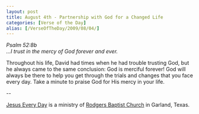 ```yaml
---
layout: post
title: August 4th - Partnership with God for a Changed Life
categories: [Verse of the Day]
alias: [/VerseOfTheDay/2009/08/04/]
---
```


_Psalm 52:8b  
...I trust in the mercy of God forever and ever._

Throughout his life, David had times when he had trouble trusting
God, but he always came to the same conclusion: God is merciful
forever! God will always be there to help you get through the trials
and changes that you face every day. Take a minute to praise God for
His mercy in your life.

 --

<a href=http://jesuseveryday.net>Jesus Every Day</a> is a ministry of <a href=http://rodgersbaptist.net>Rodgers Baptist Church</a> in Garland, Texas.
